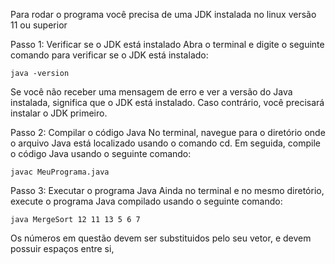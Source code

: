 Para rodar o programa você precisa de uma JDK instalada no linux versão 11 ou superior

Passo 1: Verificar se o JDK está instalado
Abra o terminal e digite o seguinte comando para verificar se o JDK está instalado:

	java -version


Se você não receber uma mensagem de erro e ver a versão do Java instalada, significa que o JDK está instalado. Caso contrário, você precisará instalar o JDK primeiro.

Passo 2: Compilar o código Java
No terminal, navegue para o diretório onde o arquivo Java está localizado usando o comando cd. Em seguida, compile o código Java usando o seguinte comando:

	javac MeuPrograma.java


Passo 3: Executar o programa Java
Ainda no terminal e no mesmo diretório, execute o programa Java compilado usando o seguinte comando:

	java MergeSort 12 11 13 5 6 7

Os números em questão devem ser substituidos pelo seu vetor, e devem possuir espaços entre si,